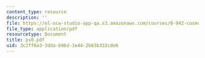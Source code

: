 ```yaml
---
content_type: resource
description: ''
file: https://ol-ocw-studio-app-qa.s3.amazonaws.com/courses/8-942-cosmology-fall-2001/3c2ff0a33ddab96d1e442b63b332cde6_ps0.pdf
file_type: application/pdf
resourcetype: Document
title: ps0.pdf
uid: 3c2ff0a3-3dda-b96d-1e44-2b63b332cde6
---
```

